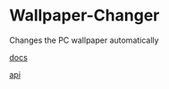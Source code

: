 # Wallpaper-Changer
Changes the PC wallpaper automatically

[docs](https://docs.microsoft.com/en-us/windows/win32/api/shobjidl_core/nn-shobjidl_core-idesktopwallpaper)


[api](https://picsum.photos/1920/1080)